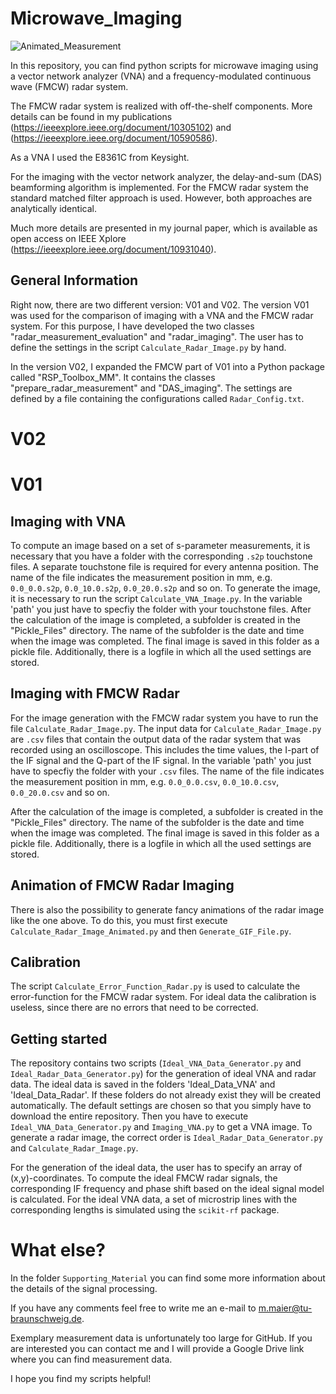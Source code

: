 # Microwave_Imaging

![Animated_Measurement](https://github.com/user-attachments/assets/6f5a06c2-55e9-400f-b9d7-50a85fa1e328)

In this repository, you can find python scripts for microwave imaging using a vector network analyzer (VNA) and a frequency-modulated continuous wave (FMCW) radar system.

The FMCW radar system is realized with off-the-shelf components. More details can be found in my publications (https://ieeexplore.ieee.org/document/10305102) and (https://ieeexplore.ieee.org/document/10590586).

As a VNA I used the E8361C from Keysight.

For the imaging with the vector network analyzer, the delay-and-sum (DAS) beamforming algorithm is implemented. For the FMCW radar system the standard matched filter approach is used. However, both approaches are analytically identical.

Much more details are presented in my journal paper, which is available as open access on IEEE Xplore (https://ieeexplore.ieee.org/document/10931040).

## General Information

Right now, there are two different version: V01 and V02. The version V01 was used for the comparison of imaging with a VNA and the FMCW radar system. For this purpose, I have developed the two classes "radar_measurement_evaluation" and "radar_imaging". The user has to define the settings in the script `Calculate_Radar_Image.py` by hand.

In the version V02, I expanded the FMCW part of V01 into a Python package called "RSP_Toolbox_MM". It contains the classes "prepare_radar_measurement" and "DAS_imaging". The settings are defined by a file containing the configurations called `Radar_Config.txt`. 

# V02

# V01

## Imaging with VNA

To compute an image based on a set of s-parameter measurements, it is necessary that you have a folder with the corresponding `.s2p` touchstone files. A separate touchstone file is required for every antenna position. The name of the file indicates the measurement position in mm, e.g. `0.0_0.0.s2p`, `0.0_10.0.s2p`, `0.0_20.0.s2p` and so on. To generate the image, it is necessary to run the script `Calculate_VNA_Image.py`. In the variable 'path' you just have to specfiy the folder with your touchstone files. After the calculation of the image is completed, a subfolder is created in the "Pickle_Files" directory. The name of the subfolder is the date and time when the image was completed. The final image is saved in this folder as a pickle file. Additionally, there is a logfile in which all the used settings are stored.

## Imaging with FMCW Radar

For the image generation with the FMCW radar system you have to run the file `Calculate_Radar_Image.py`. The input data for `Calculate_Radar_Image.py` are `.csv` files that contain the output data of the radar system that was recorded using an oscilloscope. This includes the time values, the I-part of the IF signal and the Q-part of the IF signal. In the variable 'path' you just have to specfiy the folder with your `.csv` files. The name of the file indicates the measurement position in mm, e.g. `0.0_0.0.csv`, `0.0_10.0.csv`, `0.0_20.0.csv` and so on.

After the calculation of the image is completed, a subfolder is created in the "Pickle_Files" directory. The name of the subfolder is the date and time when the image was completed. The final image is saved in this folder as a pickle file. Additionally, there is a logfile in which all the used settings are stored.

## Animation of FMCW Radar Imaging

There is also the possibility to generate fancy animations of the radar image like the one above. To do this, you must first execute `Calculate_Radar_Image_Animated.py` and then `Generate_GIF_File.py`.

## Calibration

The script `Calculate_Error_Function_Radar.py` is used to calculate the error-function for the FMCW radar system. For ideal data the calibration is useless, since there are no errors that need to be corrected.

## Getting started
The repository contains two scripts (`Ideal_VNA_Data_Generator.py` and `Ideal_Radar_Data_Generator.py`) for the generation of ideal VNA and radar data. The ideal data is saved in the folders 'Ideal_Data_VNA' and 'Ideal_Data_Radar'. If these folders do not already exist they will be created automatically. The default settings are chosen so that you simply have to download the entire repository. Then you have to execute `Ideal_VNA_Data_Generator.py` and `Imaging_VNA.py` to get a VNA image. To generate a radar image, the correct order is `Ideal_Radar_Data_Generator.py` and  `Calculate_Radar_Image.py`.

For the generation of the ideal data, the user has to specify an array of (x,y)-coordinates. To compute the ideal FMCW radar signals, the corresponding IF frequency and phase shift based on the ideal signal model is calculated. For the ideal VNA data, a set of microstrip lines with the corresponding lengths is simulated using the `scikit-rf` package.

# What else?
In the folder `Supporting_Material` you can find some more information about the details of the signal processing.

If you have any comments feel free to write me an e-mail to m.maier@tu-braunschweig.de.

Exemplary measurement data is unfortunately too large for GitHub. If you are interested you can contact me and I will provide a Google Drive link where you can find measurement data.

I hope you find my scripts helpful!

